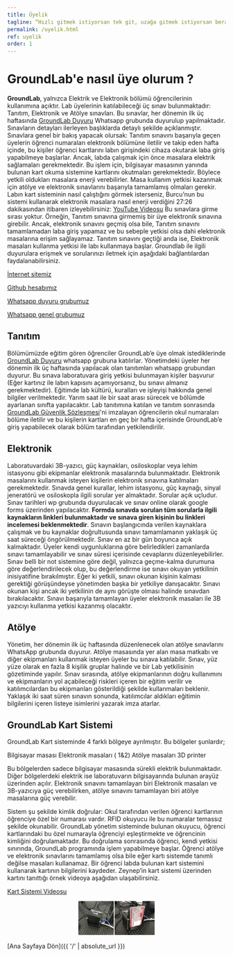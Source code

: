 ```yaml
---
title: Üyelik
tagline: “Hızlı gitmek istiyorsan tek git, uzağa gitmek istiyorsan beraber...”
permalink: /uyelik.html
ref: uyelik
order: 1
---
```

<h1>GroundLab'e nasıl üye olurum ?</h1>

 **GroundLab**, yalnızca Elektrik ve Elektronik bölümü öğrencilerinin kullanımına açıktır. Lab üyelerinin katılabileceği üç sınav bulunmaktadır: Tanıtım, Elektronik ve Atölye sınavları. Bu sınavlar, her dönemin ilk üç haftasında [GroundLab Duyuru](https://chat.whatsapp.com/KtEukdV4tJG5WbBhpRvZFJ) Whatsapp grubunda duyurulup yapılmaktadır. Sınavların detayları ilerleyen başlıklarda detaylı şekilde açıklanmıştır. 
 Sınavlara genel bir bakış yapacak olursak: Tanıtım sınavını başarıyla geçen üyelerin öğrenci numaraları elektronik bölümüne iletilir ve takip eden hafta içinde, bu kişiler öğrenci kartlarını labın girişindeki cihaza okutarak laba giriş yapabilmeye başlarlar. Ancak, labda çalışmak için önce masalara elektrik sağlamaları gerekmektedir. Bu işlem için, bilgisayar masasının yanında bulunan kart okuma sistemine kartlarını okutmaları gerekmektedir. Böylece yetkili oldukları masalara enerji verebilirler. Masa kullanım yetkisi kazanmak için atölye ve elektronik sınavlarını başarıyla tamamlamış olmaları gerekir.
 Labın kart sisteminin nasıl çalıştığını görmek isterseniz, Burcu’nun bu sistemi kullanarak elektronik masalara nasıl enerji verdiğini 27:26 dakikasından itibaren izleyebilirsiniz:
 [YouTube Videosu](https://www.youtube.com/watch?v=9nzOj6EiEXA&t=618s)
 Bu sınavlara girme sırası yoktur. Örneğin, Tanıtım sınavına girmemiş bir üye elektronik sınavına girebilir. Ancak, elektronik sınavını geçmiş olsa bile, Tanıtım sınavını tamamlamadan laba giriş yapamaz ve bu sebeple yetkisi olsa dahi elektronik masalarına erişim sağlayamaz. Tanıtım sınavını geçtiği anda ise, Elektronik masaları kullanma yetkisi ile labı kullanmaya başlar. 
Groundlab ile ilgili duyurulara erişmek ve sorularınızı iletmek için aşağıdaki bağlantılardan faydalanabilirsiniz.

[İnternet sitemiz](https://groundlabmetu.github.io/)

[Github hesabımız](https://github.com/groundlabmetu)

[Whatsapp duyuru grubumuz](https://chat.whatsapp.com/KtEukdV4tJG5WbBhpRvZFJ)

[Whatsapp genel grubumuz](https://chat.whatsapp.com/IAiJWExTF2KHNWKRNwp1w8)


<h2> Tanıtım</h2>

Bölümümüzde eğitim gören öğrenciler GroundLab’e üye olmak istediklerinde [GroundLab Duyuru](https://chat.whatsapp.com/KtEukdV4tJG5WbBhpRvZFJ) whatsapp grubuna katılırlar. Yönetimdeki üyeler her dönemin ilk üç haftasında yapılacak olan tanıtımları whatsapp grubundan duyurur. Bu sınava laboratuvara giriş yetkisi bulunmayan kişiler başvurur (Eğer kartınız ile labın kapısını açamıyorsanız, bu sınavı almanız gerekmektedir). Eğitimde lab kültürü, kuralları ve işleyişi hakkında genel bilgiler verilmektedir. Yarım saat ile bir saat arası sürecek ve bölümde ayarlanan sınıfta yapılacaktır. Lab tanıtımına katılan ve tanıtım sonrasında [GroundLab Güvenlik Sözleşmesi](https://docs.google.com/document/d/1UKTl5FFHKwNnq9uGve5rbhPGHiEqvrpJyYHRkwj5hcw/edit?usp=sharing)'ni imzalayan öğrencilerin okul numaraları bölüme iletilir ve bu kişilerin kartları en geç bir hafta içerisinde GroundLab’e giriş yapabilecek olarak bölüm tarafından yetkilendirilir. 

<h2> Elektronik</h2>

Laboratuvardaki  3B-yazıcı,  güç kaynakları, osiloskoplar veya lehim istasyonu gibi ekipmanlar elektronik masalarında bulunmaktadır. Elektronik masalarını kullanmak isteyen kişilerin elektronik sınavına katılmaları gerekmektedir. Sınavda genel kurallar, lehim istasyonu, güç kaynağı, sinyal jeneratörü ve osiloskopla ilgili sorular yer almaktadır. Sorular açık uçludur. Sınav tarihleri wp grubunda duyurulacak ve sınav online olarak google forms üzerinden yapılacaktır.  **Formda sınavda sorulan tüm sorularla ilgili kaynakların linkleri bulunmaktadır ve sınava giren kişinin bu linkleri incelemesi beklenmektedir**. Sınavın başlangıcında verilen kaynaklara çalışmak ve bu kaynaklar doğrultusunda sınavı tamamlamanın yaklaşık üç saat süreceği öngörülmektedir. Sınav en az bir gün boyunca açık kalmaktadır. Üyeler kendi uygunluklarına göre belirledikleri zamanlarda sınavı tamamlayabilir ve sınav süresi içerisinde cevaplarını düzenleyebilirler. Sınav belli bir not sistemine göre değil, yalnızca geçme-kalma durumuna göre değerlendirilecek olup, bu değerlendirme ise sınavı okuyan yetkilinin inisiyatifine bırakılmıştır. Eğer ki yetkili, sınavı okunan kişinin kalması gerektiği görüşündeyse yönetimden başka bir yetkiliye danışacaktır. Sınavı okunan kişi ancak iki yetkilinin de aynı görüşte olması halinde sınavdan bırakılacaktır. Sınavı başarıyla tamamlayan üyeler elektronik masaları ile 3B yazıcıyı kullanma yetkisi kazanmış olacaktır. 


<h2> Atölye</h2>

Yönetim, her dönemin ilk üç haftasında düzenlenecek olan atölye sınavlarını WhatsApp grubunda duyurur. Atölye masasında yer alan masa matkabı ve diğer ekipmanları kullanmak isteyen üyeler bu sınava katılabilir. Sınav, yüz yüze olarak en fazla 8 kişilik gruplar halinde ve bir Lab yetkilisinin gözetiminde yapılır. Sınav sırasında, atölye ekipmanlarının doğru kullanımını ve ekipmanların yol açabileceği riskleri içeren bir eğitim verilir ve katılımcılardan bu ekipmanları gösterildiği şekilde kullanmaları beklenir. Yaklaşık iki saat süren sınavın sonunda, katılımcılar aldıkları eğitimin bilgilerini içeren listeye isimlerini yazarak imza atarlar.


<h2> GroundLab Kart Sistemi</h2>

GroundLab Kart sisteminde 4 farklı bölgeye ayrılmıştır. Bu bölgeler şunlardır;

Bilgisayar masası
Elektronik masaları ( 1&2)
Atölye masaları
3D printer

Bu bölgelerden sadece bilgisayar masasında sürekli elektrik bulunmaktadır. Diğer bölgelerdeki elektrik ise laboratuvarın bilgisayarında bulunan arayüz üzerinden açılır. Elektronik sınavını tamamlayan biri Elektronik masaları ve 3B-yazıcıya güç verebilirken, atölye sınavını tamamlayan biri atölye masalarına güç verebilir. 

Sistem şu şekilde kimlik doğrular: Okul tarafından verilen öğrenci kartlarının öğrenciye özel bir numarası vardır. RFID okuyucu ile bu numaralar temassız şekilde okunabilir. GroundLab yönetim sisteminde bulunan okuyucu, öğrenci kartlarındaki bu özel numarayla öğrenciyi eşleştirmekte ve öğrencinin kimliğini doğrulamaktadır. Bu doğrulama sonrasında öğrenci, kendi yetkisi sınırında, GroundLab programında işlem yapabilmeye başlar.
Öğrenci atölye ve elektronik sınavlarını tamamlamış olsa bile eğer kartı sistemde tanımlı değilse masaları kullanamaz. Bir öğrenci labda bulunan kart sistemini kullanarak kartının bilgilerini kaydeder. Zeynep’in kart sistemi üzerinden kartını tanıttığı örnek videoya aşağıdan ulaşabilirsiniz.

[Kart Sistemi Videosu](https://youtu.be/ieu2xN-md9k) 

<p align="center" width="100%">   
   <img width="35%" src="/assets/groundlab_kart_okuyucu.png"  > <b> </b>
</p>



[Ana Sayfaya Dön]({{ '/' | absolute_url }})
